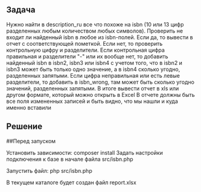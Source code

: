 ## Задача

Нужно найти в description_ru все что похоже на isbn (10 или 13 цифр разделенных любым количеством любых символов).
Проверить не входит ли найденный isbn в любое из isbn-полей.
Если да, то вывести в отчет с соответствующей пометкой.
Если нет, то проверить контрольную цифру и разделители.
Если контрольная цифра правильная и разделители "-" или их вообще нет, то добавить найденный isbn в isbn2, isbn3 или isbn4 с учетом того, что в isbn2 и isbn3 может быть только одно значение, а в isbn4 сколько угодно, разделенных запятыми.
Если цифра неправильная или есть левые разделители, то добавить в isbn_wrong, там может быть сколько угодно значений, разделенных запятыми.
В итоге вывести отчет в xls или другом формате, который можно открыть в Excel
В отчете должны быть все поля измененных записей и быть видно, что мы нашли и куда именно вставили

## Решение

##Перед запуском

Установить зависимости: composer install
Задать настройки подключения к базе в начале файла src/isbn.php

Запустить файл: php src/isbn.php

В текущем каталоге будет создан файл report.xlsx
